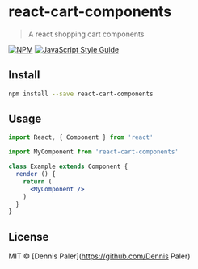 # react-cart-components

> A react shopping cart components

[![NPM](https://img.shields.io/npm/v/react-cart-components.svg)](https://www.npmjs.com/package/react-cart-components) [![JavaScript Style Guide](https://img.shields.io/badge/code_style-standard-brightgreen.svg)](https://standardjs.com)

## Install

```bash
npm install --save react-cart-components
```

## Usage

```jsx
import React, { Component } from 'react'

import MyComponent from 'react-cart-components'

class Example extends Component {
  render () {
    return (
      <MyComponent />
    )
  }
}
```

## License

MIT © [Dennis Paler](https://github.com/Dennis Paler)
